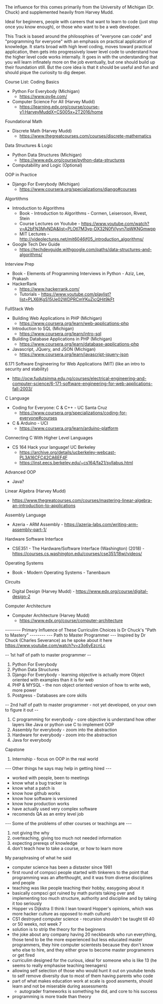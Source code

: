 
The influence for this comes primarily from the University of Michigan (Dr. Chuck) and supplemented heavily from Harvey Mudd.

Ideal for beginners, people with careers that want to learn to code (just stop once you know enough), or those who want to be a web developer.

This Track is based around the philosophies of "everyone can code" and "programming for everyone" with an emphasis on practical application of knowledge.
It starts broad with high level coding, moves toward practical application, then gets into progressively lower level code to understand how the higher level code works internally. It goes in with the understanding that you will learn infinately more on the job eventually, but one should build up their foundation still. But the core idea is that it should be useful and fun and should pique the curiosity to dig deeper.

Course List:
Coding Basics
- Python For Everybody (Michigan)
    - https://www.py4e.com/
- Computer Science For All (Harvey Mudd)
    - https://learning.edx.org/course/course-v1:HarveyMuddX+CS005x+2T2016/home

Foundational Math
- Discrete Math (Harvey Mudd)
    - https://www.thegreatcourses.com/courses/discrete-mathematics

Data Structures & Logic
- Python Data Structures (Michigan)
    - https://www.edx.org/course/python-data-structures
- Computability and Logic (Optional)

OOP in Practice
- Django For Everybody (Michigan)
    - https://www.coursera.org/specializations/django#courses

Algortithms
- Introduction to Algorithms
    - Book - Introduction to Algorithms - Cormen, Leiseroson, Rivest, Stein
    - Course Lectures on Youtube - https://www.youtube.com/watch?v=A2bFN3MyNDA&list=PLOtl7M3yp-DX32N0fVIyvn7ipWKNGmwpp
    - MIT Lectures - http://videolectures.net/mit6046jf05_introduction_algorithms/
- Google Tech Dev Guide
    - https://techdevguide.withgoogle.com/paths/data-structures-and-algorithms/

Interview Prep
- Book - Elements of Programming Interviews in Python - Aziz, Lee, Prakash
- HackerRank
    - https://www.hackerrank.com/
    - Tutorials - https://www.youtube.com/playlist?list=PLX6IKgS15Ue02WDPRCmYKuZicQHit9kFt

FullStack Web
- Building Web Applications in PHP (Michigan)
    - https://www.coursera.org/learn/web-applications-php
- Introduction to SQL (Michigan)
    - https://www.coursera.org/learn/intro-sql
- Building Database Applications in PHP (Michigan)
    - https://www.coursera.org/learn/database-applications-php
- Javascript, JQuery, and JSON (Michigan)
    - https://www.coursera.org/learn/javascript-jquery-json

6.171 Software Engineering for Web Applications (MIT) (like an intro to security and stability)
- http://ocw.fudutsinma.edu.ng/courses/electrical-engineering-and-computer-science/6-171-software-engineering-for-web-applications-fall-2003/

C Language
- Coding for Everyone: C & C++ - UC Santa Cruz
    - https://www.coursera.org/specializations/coding-for-everyone#courses 
- C & Arduino - UCI
    - https://www.coursera.org/learn/arduino-platform

Connecting C With Higher Level Languages
- CS 164 Hack your language! UC Berkeley
    - https://archive.org/details/ucberkeley-webcast-PL3A16CFC42CA6EF4F
    - https://inst.eecs.berkeley.edu/~cs164/fa21/syllabus.html 

Advanced OOP
- Java?

Linear Algebra (Harvey Mudd)
- https://www.thegreatcourses.com/courses/mastering-linear-algebra-an-introduction-to-applications 

Assembly Language
- Azeria - ARM Assembly - https://azeria-labs.com/writing-arm-assembly-part-1/

Hardware Software Interface
- CSE351 - The Hardware/Software Interface (Washington) (2018) - https://courses.cs.washington.edu/courses/cse351/18wi/videos/

Operating Systems
- Book - Modern Operating Systems - Tanenbaum

Circuits
- Digital Design (Harvey Mudd) - https://www.edx.org/course/digital-design-2

Computer Architecture
- Computer Architecture (Harvey Mudd)
    - https://www.edx.org/course/computer-architecture



-------- Primary Influence of These Curriculim Choices is Dr Chuck's "Path to Mastery" --------
--- Path to Master Programmer ---
Inspired by Dr Chuck (Charles Severance) as he spoke about it here https://www.youtube.com/watch?v=z3o6yEzcnLc 

-- 1st half of path to master programmer --
1. Python For Everybody
2. Python Data Structures 
3. Django For Everybody - learning objective is actually more Object oriented with examples than it is for web
4. PHP & MYSQL - the non object oriented version of how to write web, more power
5. Postgress - Databases are core skills

-- 2nd half of path to master programmer - not yet developed, on your own to figure it out --
1. C programming for everybody - core objective is understand how other layers like Java or python use C to implement OOP
2. Assembly for everybody - zoom into the abstraction
3. Hardware for everybody - zoom into the abstraction
4. Java for everybody

Capstone
1. Internship - focus on OOP in the real world


--- Other things he says may help in getting hired ---
- worked with people, been to meetings
- know what a bug tracker is
- know what a patch is
- know how github works
- know how software is versioned
- know how production works
- have actually used very complex software
- recomends QA as an entry level job


--- Some of the problems of other courses or teachings are ---
1. not giving the why
2. overteaching, giving too much not needed information
3. expecting prereqs of knowledge
4. don't teach how to take a course, or how to learn more


My paraphrasing of what he said
- computer science has been a distaster since 1981
- first round of compsci people started with tinkerers to the point that programming was an afterthought, and it was from diverse disciplines and people
- teaching was like people teaching their hobby, easygoing about it
- basically compsci got ruined by math purists taking over and implementing too much structure, authority and discipline and by taking it too seriously
- Hopper vs Dijkstra (I think I lean toward Hopper's opinions, which was more hacker culture as opposed to math culture)
- CS1 destroyed computer science - recursion shouldn't be taught till 40 or 50 weeks, not week 7
- solution is to strip the theory for the beginners
- the joke about any company having 20 neckbeards who run everything, those tend to be the more experienced but less educated master programmers, they hire computer scientests because they don't know who else to hire, and they either grow to become master programemrs or get fired
- curriculim designed for the curious, ideal for someone who is like 13 (he seems to really emphasise teaching teenagers)
- allowing self selection of those who would hunt it out on youtube tends to self remove diversity due to most of them having parents who code
- part of what makes education work at scale is good assments, should learn and not be miserable during assessments
    - autograder frameworks is something he did, and core to his success
- programming is more trade than theory


